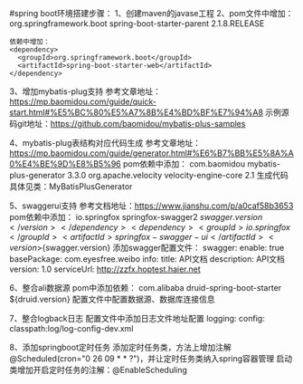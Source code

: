 #spring boot环境搭建步骤：
1、创建maven的javase工程
2、pom文件中增加：
   <parent>
       <groupId>org.springframework.boot</groupId>
       <artifactId>spring-boot-starter-parent</artifactId>
       <version>2.1.8.RELEASE</version>
     </parent>
     
    依赖中增加：
    <dependency>
      <groupId>org.springframework.boot</groupId>
      <artifactId>spring-boot-starter-web</artifactId>
    </dependency>
    
3、增加mybatis-plug支持
   参考文章地址：https://mp.baomidou.com/guide/quick-start.html#%E5%BC%80%E5%A7%8B%E4%BD%BF%E7%94%A8
   示例源码git地址：https://github.com/baomidou/mybatis-plus-samples
   
4、mybatis-plug表结构对应代码生成
   参考文章地址：https://mp.baomidou.com/guide/generator.html#%E6%B7%BB%E5%8A%A0%E4%BE%9D%E8%B5%96
   pom依赖中添加：
     <dependency>
       <groupId>com.baomidou</groupId>
       <artifactId>mybatis-plus-generator</artifactId>
       <version>3.3.0</version>
     </dependency>
     <dependency>
       <groupId>org.apache.velocity</groupId>
       <artifactId>velocity-engine-core</artifactId>
       <version>2.1</version>
     </dependency>
   生成代码具体见类：MyBatisPlusGenerator
   
5、swaggerui支持
   参考文档地址：https://www.jianshu.com/p/a0caf58b3653
   pom依赖中添加：
     <dependency>
       <groupId>io.springfox</groupId>
       <artifactId>springfox-swagger2</artifactId>
       <version>${swagger.version}</version>
     </dependency>
     <dependency>
       <groupId>io.springfox</groupId>
       <artifactId>springfox-swagger-ui</artifactId>
       <version>${swagger.version}</version>
     </dependency>
   添加swagger配置文件：
     swagger:
       enable: true
       basePackage: com.eyesfree.weibo
       info:
         title: API文档
         description: API文档
         version: 1.0
         serviceUrl: http://zzfx.hoptest.haier.net

6、整合ali数据源
   pom中添加依赖：
       <dependency>
         <groupId>com.alibaba</groupId>
         <artifactId>druid-spring-boot-starter</artifactId>
         <version>${druid.version}</version>
       </dependency>
   配置文件中配置数据源、数据库连接信息
   
7、整合logback日志
   配置文件中添加日志文件地址配置
       logging:
         config: classpath:log/log-config-dev.xml
         
8、添加springboot定时任务
   添加定时任务类，方法上增加注解 @Scheduled(cron="0 26 09 * * ?")，并让定时任务类纳入spring容器管理
   启动类增加开启定时任务的注解：@EnableScheduling